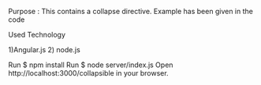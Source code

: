 Purpose : This contains a collapse directive. Example has been given in the code

Used Technology

1)Angular.js 2) node.js

Run $ npm install
Run $ node server/index.js
Open http://localhost:3000/collapsible in your browser.